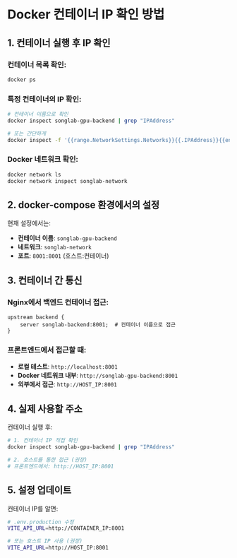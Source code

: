 # Docker 컨테이너 IP 확인 방법

## 1. 컨테이너 실행 후 IP 확인

### 컨테이너 목록 확인:
```bash
docker ps
```

### 특정 컨테이너의 IP 확인:
```bash
# 컨테이너 이름으로 확인
docker inspect songlab-gpu-backend | grep "IPAddress"

# 또는 간단하게
docker inspect -f '{{range.NetworkSettings.Networks}}{{.IPAddress}}{{end}}' songlab-gpu-backend
```

### Docker 네트워크 확인:
```bash
docker network ls
docker network inspect songlab-network
```

## 2. docker-compose 환경에서의 설정

현재 설정에서는:
- **컨테이너 이름**: `songlab-gpu-backend` 
- **네트워크**: `songlab-network`
- **포트**: `8001:8001` (호스트:컨테이너)

## 3. 컨테이너 간 통신

### Nginx에서 백엔드 컨테이너 접근:
```nginx
upstream backend {
    server songlab-backend:8001;  # 컨테이너 이름으로 접근
}
```

### 프론트엔드에서 접근할 때:
- **로컬 테스트**: `http://localhost:8001`
- **Docker 네트워크 내부**: `http://songlab-gpu-backend:8001`
- **외부에서 접근**: `http://HOST_IP:8001`

## 4. 실제 사용할 주소

컨테이너 실행 후:
```bash
# 1. 컨테이너 IP 직접 확인
docker inspect songlab-gpu-backend | grep "IPAddress"

# 2. 호스트를 통한 접근 (권장)
# 프론트엔드에서: http://HOST_IP:8001
```

## 5. 설정 업데이트

컨테이너 IP를 알면:
```bash
# .env.production 수정
VITE_API_URL=http://CONTAINER_IP:8001

# 또는 호스트 IP 사용 (권장)
VITE_API_URL=http://HOST_IP:8001
```